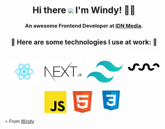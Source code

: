 <h1 align="center">Hi there <img src="https://user-images.githubusercontent.com/5679180/79618120-0daffb80-80be-11ea-819e-d2b0fa904d07.gif" width="27px"> I'm Windy! 👨‍💻 </h1>

<h3 align="center">
    An awesome Frontend Developer at <a href="https://www.idn.media">IDN Media</a>.  
</h3>
<p align="center>
    <code><img height="300" src="https://github.com/windyaprilianispace/windyaprilianispace/blob/main/assets/coding.jpg" alt="Welcome to Windy's space" ></code>
</p>

<h2 align="center">
 🚀 Here are some technologies I use at work: 🚀
</h2>
<p align="center">
<code><img height="70" src="https://github.com/windyaprilianispace/windyaprilianispace/blob/main/assets/react.png"></code> &nbsp;&nbsp;
<code><img height="70" src="https://github.com/windyaprilianispace/windyaprilianispace/blob/main/assets/nextjs.png"></code> &nbsp;&nbsp;
<code><img height="70" src="https://github.com/windyaprilianispace/windyaprilianispace/blob/main/assets/tailwindcss.svg"></code> &nbsp;&nbsp;
<code><img height="100" src="https://github.com/windyaprilianispace/windyaprilianispace/blob/main/assets/swr.svg"></code>
</p>

<p align="center">
<code><img height="70" src="https://github.com/windyaprilianispace/windyaprilianispace/blob/main/assets/javascript.png"></code> &nbsp;&nbsp;
<code><img height="70" src="https://github.com/windyaprilianispace/windyaprilianispace/blob/main/assets/html5.png"></code> &nbsp;&nbsp;
<code><img height="80" src="https://github.com/windyaprilianispace/windyaprilianispace/blob/main/assets/css.png"></code>
</p>

⭐️ From [Windy](https://github.com/windyaprilianispace)

